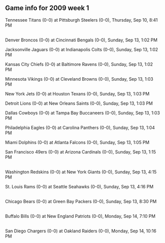 ## Game info for 2009 week 1
Tennessee Titans (0-0) at Pittsburgh Steelers (0-0), Thursday, Sep 10, 8:41 PM

<br/>Denver Broncos (0-0) at Cincinnati Bengals (0-0), Sunday, Sep 13, 1:02 PM

Jacksonville Jaguars (0-0) at Indianapolis Colts (0-0), Sunday, Sep 13, 1:02 PM

Kansas City Chiefs (0-0) at Baltimore Ravens (0-0), Sunday, Sep 13, 1:02 PM

Minnesota Vikings (0-0) at Cleveland Browns (0-0), Sunday, Sep 13, 1:03 PM

New York Jets (0-0) at Houston Texans (0-0), Sunday, Sep 13, 1:03 PM

Detroit Lions (0-0) at New Orleans Saints (0-0), Sunday, Sep 13, 1:03 PM

Dallas Cowboys (0-0) at Tampa Bay Buccaneers (0-0), Sunday, Sep 13, 1:03 PM

Philadelphia Eagles (0-0) at Carolina Panthers (0-0), Sunday, Sep 13, 1:04 PM

Miami Dolphins (0-0) at Atlanta Falcons (0-0), Sunday, Sep 13, 1:05 PM

San Francisco 49ers (0-0) at Arizona Cardinals (0-0), Sunday, Sep 13, 1:15 PM

<br/>Washington Redskins (0-0) at New York Giants (0-0), Sunday, Sep 13, 4:15 PM

St. Louis Rams (0-0) at Seattle Seahawks (0-0), Sunday, Sep 13, 4:16 PM

<br/>Chicago Bears (0-0) at Green Bay Packers (0-0), Sunday, Sep 13, 8:30 PM

<br/>Buffalo Bills (0-0) at New England Patriots (0-0), Monday, Sep 14, 7:10 PM

<br/>San Diego Chargers (0-0) at Oakland Raiders (0-0), Monday, Sep 14, 10:16 PM

